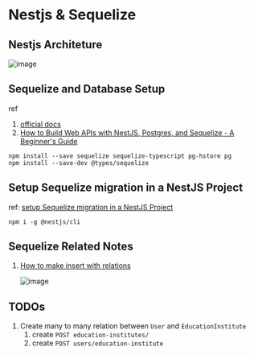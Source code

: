 # Nestjs & Sequelize

## Nestjs Architeture

![image](https://user-images.githubusercontent.com/22792359/194728595-2668569d-aa02-4804-8798-ce7900b461c6.png)


## Sequelize and Database Setup

ref

1. [official docs](https://docs.nestjs.com/recipes/sql-sequelize)
2. [How to Build Web APIs with NestJS, Postgres, and Sequelize - A Beginner's Guide](https://www.freecodecamp.org/news/build-web-apis-with-nestjs-beginners-guide/)

```
npm install --save sequelize sequelize-typescript pg-hstore pg
npm install --save-dev @types/sequelize
```

## Setup Sequelize migration in a NestJS Project

ref: [setup Sequelize migration in a NestJS Project](https://victoronwuzor.medium.com/how-to-setup-sequelize-migration-in-a-nestjs-project-b4aec1f88612)

```
npm i -g @nestjs/cli
```

## Sequelize Related Notes

1. [How to make insert with relations](https://github.com/sequelize/sequelize-typescript/issues/723)

    ![image](https://user-images.githubusercontent.com/22792359/194730042-fd347226-804f-451f-9a08-336e2fce7a09.png)


## TODOs

1. Create many to many relation between `User` and `EducationInstitute`
   1. create `POST education-institutes/`
   2. create `POST users/education-institute`